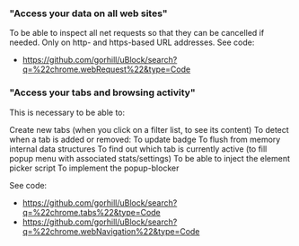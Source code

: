 ### "Access your data on all web sites"

To be able to inspect all net requests so that they can be cancelled if needed.
Only on http- and https-based URL addresses.
See code:

- https://github.com/gorhill/uBlock/search?q=%22chrome.webRequest%22&type=Code

### "Access your tabs and browsing activity"

This is necessary to be able to:

Create new tabs (when you click on a filter list, to see its content)
To detect when a tab is added or removed:
To update badge
To flush from memory internal data structures
To find out which tab is currently active (to fill popup menu with associated stats/settings)
To be able to inject the element picker script
To implement the popup-blocker

See code:

- https://github.com/gorhill/uBlock/search?q=%22chrome.tabs%22&type=Code
- https://github.com/gorhill/uBlock/search?q=%22chrome.webNavigation%22&type=Code
